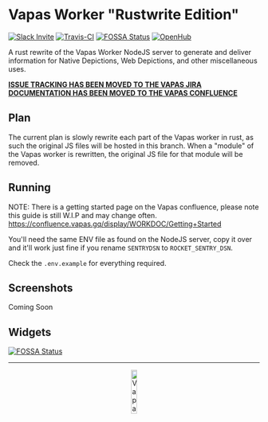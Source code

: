 # Vapas Worker "Rustwrite Edition"
[![Slack Invite](https://img.shields.io/badge/Join%20Chat-Slack-brightgreen)](https://communityinviter.com/apps/vapasrepo/aaaa)
[![Travis-CI](https://api.travis-ci.com/VapasRepo/Vapas-Worker.svg?branch=rustwrite)](https://travis-ci.com/VapasRepo/Vapas-Worker)
[![FOSSA Status](https://app.fossa.com/api/projects/git%2Bgithub.com%2FVapasRepo%2FVapas-Worker.svg?type=shield)](https://app.fossa.com/projects/git%2Bgithub.com%2FVapasRepo%2FVapas-Worker?ref=badge_shield)
[![OpenHub](https://www.openhub.net/p/vapas-worker/widgets/project_thin_badge?format=gif)](https://www.openhub.net/p/vapas-worker)

A rust rewrite of the Vapas Worker NodeJS server  to generate and deliver information for Native Depictions, 
Web Depictions, and other miscellaneous uses.

[**ISSUE TRACKING HAS BEEN MOVED TO THE VAPAS JIRA** ](https://jira.vapas.gq/projects/WORKER)  
[**DOCUMENTATION HAS BEEN MOVED TO THE VAPAS CONFLUENCE**](https://confluence.vapas.gq/display/WORKDOC/Vapas+Worker+Documentation)

## Plan
The current plan is slowly rewrite each part of the Vapas worker in rust, as such the original JS files will be
hosted in this branch. When a "module" of the Vapas worker is rewritten, the original JS file for that module will be
removed.

## Running

NOTE: There is a getting started page on the Vapas confluence, please note this guide is still W.I.P and may change often.   
https://confluence.vapas.gq/display/WORKDOC/Getting+Started

You'll need the same ENV file as found on the NodeJS server, copy it over and it'll work just fine if you rename 
`SENTRYDSN` to `ROCKET_SENTRY_DSN`.  

Check the `.env.example` for everything required.

## Screenshots

Coming Soon

## Widgets

[![FOSSA Status](https://app.fossa.com/api/projects/git%2Bgithub.com%2FVapasRepo%2FVapas-Worker.svg?type=large)](https://app.fossa.com/projects/git%2Bgithub.com%2FVapasRepo%2FVapas-Worker?ref=badge_large)

---

<div align="center">
    <img src="https://raw.githubusercontent.com/VapasRepo/Vapas-Worker/rustwrite/assets/footerIcon.png" width="15%" alt="Vapas Footer Icon"/>
</div>